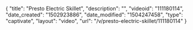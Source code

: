 {
    "title": "Presto Electric Skillet",
    "description": "",
    "videoid": "111180114",
    "date_created": "1502923886",
    "date_modified": "1504247458",
    "type": "captivate",
    "layout": "video",
    "url": "\/v\/presto-electric-skillet\/111180114"
}